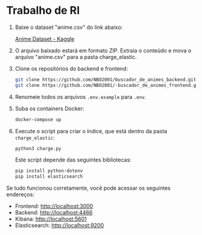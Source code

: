 # Trabalho de RI

1. Baixe o dataset "anime.csv" do link abaixo:

   [Anime Dataset - Kaggle](https://www.kaggle.com/datasets/svanoo/myanimelist-dataset?select=anime.csv)

2. O arquivo baixado estará em formato ZIP. Extraia o conteúdo e mova o arquivo "anime.csv" para a pasta charge_elastic.

3. Clone os repositórios do backend e frontend:

   ```bash
   git clone https://github.com/NBO2001/buscador_de_animes_backend.git ./backend
   git clone https://github.com/NBO2001/-buscador_de_animes_frontend.git ./front
   ```

4. Renomeie todos os arquivos `.env.example` para `.env`.

5. Suba os containers Docker:

   ```bash
   docker-compose up
   ```

6. Execute o script para criar o índice, que está dentro da pasta `charge_elastic`:

   ```bash
   python3 charge.py
   ```

   Este script depende das seguintes bibliotecas:

   ```bash
   pip install python-dotenv
   pip install elasticsearch
   ```

Se tudo funcionou corretamente, você pode acessar os seguintes endereços:

- Frontend: [http://localhost:3000](http://localhost:3000)
- Backend: [http://localhost:4466](http://localhost:4466)
- Kibana: [http://localhost:5601](http://localhost:5601)
- Elasticsearch: [http://localhost:9200](http://localhost:9200)
